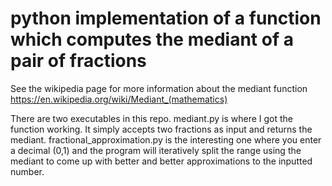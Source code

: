 # python implementation of a function which computes the mediant of a pair of fractions

See the wikipedia page for more information about the mediant function
https://en.wikipedia.org/wiki/Mediant_(mathematics)

There are two executables in this repo.
mediant.py is where I got the function working.  It simply accepts two fractions as input and returns the mediant.
fractional_approximation.py is the interesting one where you enter a decimal (0,1) and the program will iteratively split the range using the mediant to come up with better and better approximations to the inputted number.

